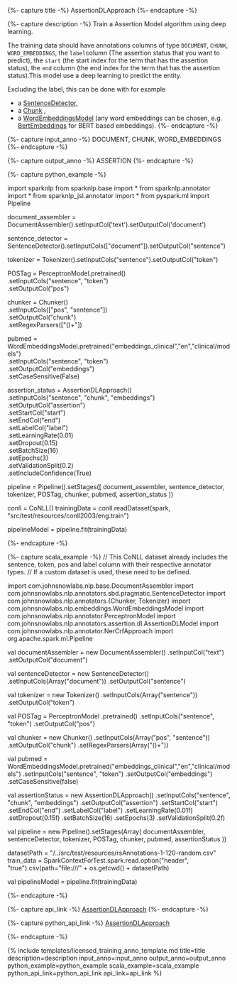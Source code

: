 {%- capture title -%}
AssertionDLApproach
{%- endcapture -%}

{%- capture description -%}
Train a Assertion Model algorithm using deep learning. 

The training data should have annotations columns of type `DOCUMENT`, `CHUNK`, `WORD_EMBEDDINGS`, the `label`column (The assertion status that you want to predict), the `start` (the start index for the term that has the assertion status),
the `end` column (the end index for the term that has the assertion status).This model use a deep learning to predict the entity.

Excluding the label, this can be done with for example
- a [SentenceDetector](/docs/en/annotators#sentencedetector),
- a [Chunk](https://nlp.johnsnowlabs.com/docs/en/annotators#chunker) ,
- a [WordEmbeddingsModel](/docs/en/annotators#wordembeddings)
  (any word embeddings can be chosen, e.g. [BertEmbeddings](/docs/en/transformers#bertembeddings) for BERT based embeddings).
{%- endcapture -%}


{%- capture input_anno -%}
DOCUMENT, CHUNK, WORD_EMBEDDINGS
{%- endcapture -%}

{%- capture output_anno -%}
ASSERTION
{%- endcapture -%}

{%- capture python_example -%}

import sparknlp
from sparknlp.base import *
from sparknlp.annotator import *
from sparknlp_jsl.annotator import *
from pyspark.ml import Pipeline

document_assembler = DocumentAssembler().setInputCol('text').setOutputCol('document')

sentence_detector = SentenceDetector().setInputCols(["document"]).setOutputCol("sentence")

tokenizer = Tokenizer().setInputCols("sentence").setOutputCol("token")

POSTag = PerceptronModel.pretrained() \
.setInputCols("sentence", "token") \
.setOutputCol("pos")

chunker = Chunker() \
.setInputCols(["pos", "sentence"]) \
.setOutputCol("chunk") \
.setRegexParsers(["(<NN>)+"])

pubmed = WordEmbeddingsModel.pretrained("embeddings_clinical","en","clinical/models") \
.setInputCols("sentence", "token") \
.setOutputCol("embeddings") \
.setCaseSensitive(False)

assertion_status = AssertionDLApproach() \
.setInputCols("sentence", "chunk", "embeddings") \
.setOutputCol("assertion") \
.setStartCol("start") \
.setEndCol("end") \
.setLabelCol("label") \
.setLearningRate(0.01) \
.setDropout(0.15) \
.setBatchSize(16) \
.setEpochs(3) \
.setValidationSplit(0.2) \
.setIncludeConfidence(True)

pipeline = Pipeline().setStages([
document_assembler,
sentence_detector,
tokenizer,
POSTag,
chunker,
pubmed,
assertion_status
])


conll = CoNLL()
trainingData = conll.readDataset(spark, "src/test/resources/conll2003/eng.train")

pipelineModel = pipeline.fit(trainingData)

{%- endcapture -%}

{%- capture scala_example -%}
// This CoNLL dataset already includes the sentence, token, pos and label column with their respective annotator types.
// If a custom dataset is used, these need to be defined.

import com.johnsnowlabs.nlp.base.DocumentAssembler
import com.johnsnowlabs.nlp.annotators.sbd.pragmatic.SentenceDetector
import com.johnsnowlabs.nlp.annotators.{Chunker, Tokenizer}
import com.johnsnowlabs.nlp.embeddings.WordEmbeddingsModel
import com.johnsnowlabs.nlp.annotator.PerceptronModel
import com.johnsnowlabs.nlp.annotators.assertion.dl.AssertionDLModel
import com.johnsnowlabs.nlp.annotator.NerCrfApproach
import org.apache.spark.ml.Pipeline

val documentAssembler = new DocumentAssembler()
.setInputCol("text")
.setOutputCol("document")

val sentenceDetector = new SentenceDetector()
.setInputCols(Array("document"))
.setOutputCol("sentence")

val tokenizer = new Tokenizer()
.setInputCols(Array("sentence"))
.setOutputCol("token")

val POSTag = PerceptronModel
.pretrained()
.setInputCols("sentence", "token")
.setOutputCol("pos")

val chunker = new Chunker()
.setInputCols(Array("pos", "sentence"))
.setOutputCol("chunk")
.setRegexParsers(Array("(<NN>)+"))

val pubmed = WordEmbeddingsModel.pretrained("embeddings_clinical","en","clinical/models")
.setInputCols("sentence", "token")
.setOutputCol("embeddings")
.setCaseSensitive(false)

val assertionStatus = new AssertionDLApproach()
      .setInputCols("sentence", "chunk", "embeddings")
      .setOutputCol("assertion")
      .setStartCol("start")
      .setEndCol("end")
      .setLabelCol("label")
      .setLearningRate(0.01f)
      .setDropout(0.15f)
      .setBatchSize(16)
      .setEpochs(3)
      .setValidationSplit(0.2f)

val pipeline = new Pipeline().setStages(Array(
documentAssembler, 
sentenceDetector, 
tokenizer, 
POSTag, 
chunker, 
pubmed,
assertionStatus
))


datasetPath = "/../src/test/resources/rsAnnotations-1-120-random.csv"
train_data = SparkContextForTest.spark.read.option("header", "true").csv(path="file:///" + os.getcwd() + datasetPath)

val pipelineModel = pipeline.fit(trainingData)

{%- endcapture -%}

{%- capture api_link -%}
[AssertionDLApproach](https://nlp.johnsnowlabs.com/licensed/api/com/johnsnowlabs/nlp/annotators/assertion/dl/AssertionDLApproach.html)
{%- endcapture -%}

{%- capture python_api_link -%}
[AssertionDLApproach](https://nlp.johnsnowlabs.comlicensed/api/python/reference/autosummary/sparknlp_jsl.annotator.AssertionDLApproach.html)

{%- endcapture -%}


{% include templates/licensed_training_anno_template.md
title=title
description=description
input_anno=input_anno
output_anno=output_anno
python_example=python_example
scala_example=scala_example
python_api_link=python_api_link
api_link=api_link
%}
